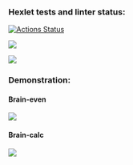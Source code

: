 ### Hexlet tests and linter status:
[![Actions Status](https://github.com/LuybovB/python-project-49/actions/workflows/hexlet-check.yml/badge.svg)](https://github.com/LuybovB/python-project-49/actions)

<a href="https://codeclimate.com/github/LuybovB/python-project-49/maintainability"><img src="https://api.codeclimate.com/v1/badges/038eb35db103bd0b40f2/maintainability" /></a> 

<a href="https://codeclimate.com/github/LuybovB/python-project-49/test_coverage"><img src="https://api.codeclimate.com/v1/badges/038eb35db103bd0b40f2/test_coverage" /></a>

### Demonstration:

#### Brain-even

<a href="https://asciinema.org/a/vAWPnfNHF4I1WsdlnLYqRkFS7" target="_blank"><img src="https://asciinema.org/a/vAWPnfNHF4I1WsdlnLYqRkFS7.svg" /></a>

#### Brain-calc

<a href="https://asciinema.org/a/g402xoqQa9RfqK7Kvzf3seo4W" target="_blank"><img src="https://asciinema.org/a/g402xoqQa9RfqK7Kvzf3seo4W.svg" /></a>

